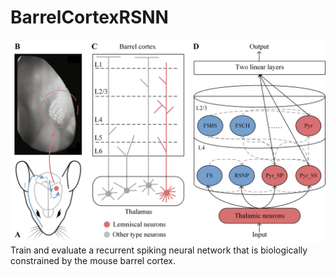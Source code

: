 # BarrelCortexRSNN
![Local Image](./Fig_outline.png "Outline")
Train and evaluate a recurrent spiking neural network that is biologically constrained by the mouse barrel cortex.
